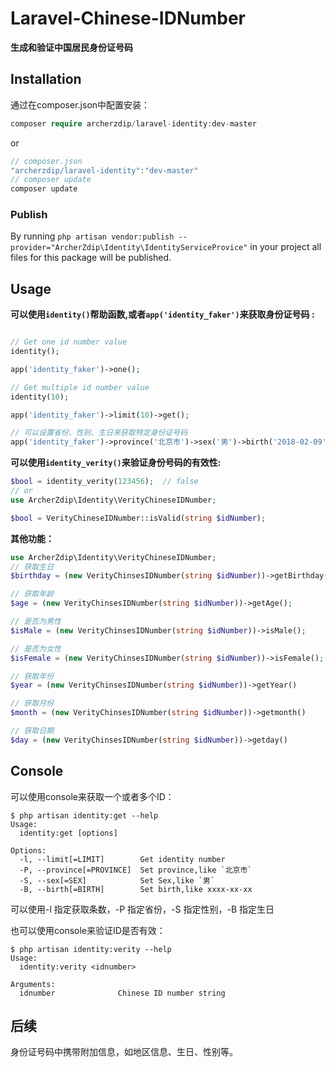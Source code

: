 # Laravel-Chinese-IDNumber

**生成和验证中国居民身份证号码**

## Installation
通过在composer.json中配置安装：
```php
composer require archerzdip/laravel-identity:dev-master
```
or
```php
// composer.json
"archerzdip/laravel-identity":"dev-master"
// composer update
composer update
```
### Publish
By running 
`php artisan vendor:publish --provider="ArcherZdip\Identity\IdentityServiceProvice"` in your project all files for this package will be published. 

## Usage
**可以使用`identity()`帮助函数,或者`app('identity_faker')`来获取身份证号码 :**
```php

// Get one id number value
identity();

app('identity_faker')->one();

// Get multiple id number value
identity(10);

app('identity_faker')->limit(10)->get();

// 可以设置省份、性别、生日来获取特定身份证号码
app('identity_faker')->province('北京市')->sex('男')->birth('2018-02-09')->one();


```

**可以使用`identity_verity()`来验证身份号码的有效性:**

```php
$bool = identity_verity(123456);  // false
// or
use ArcherZdip\Identity\VerityChineseIDNumber;

$bool = VerityChineseIDNumber::isValid(string $idNumber);
```

**其他功能：**
```php
use ArcherZdip\Identity\VerityChineseIDNumber;
// 获取生日
$birthday = (new VerityChinsesIDNumber(string $idNumber))->getBirthday()->format('Y-m-d');

// 获取年龄
$age = (new VerityChinsesIDNumber(string $idNumber))->getAge();

// 是否为男性
$isMale = (new VerityChinsesIDNumber(string $idNumber))->isMale();

// 是否为女性
$isFemale = (new VerityChinsesIDNumber(string $idNumber))->isFemale();

// 获取年份
$year = (new VerityChinsesIDNumber(string $idNumber))->getYear()

// 获取月份
$month = (new VerityChinsesIDNumber(string $idNumber))->getmonth()

// 获取日期
$day = (new VerityChinsesIDNumber(string $idNumber))->getday()
```

## Console
可以使用console来获取一个或者多个ID：
```
$ php artisan identity:get --help                   
Usage:
  identity:get [options]

Options:
  -l, --limit[=LIMIT]        Get identity number
  -P, --province[=PROVINCE]  Set province,like `北京市`
  -S, --sex[=SEX]            Set Sex,like `男`
  -B, --birth[=BIRTH]        Set birth,like xxxx-xx-xx

```
可以使用-l 指定获取条数，-P 指定省份，-S 指定性别，-B 指定生日


也可以使用console来验证ID是否有效：
```
$ php artisan identity:verity --help            
Usage:
  identity:verity <idnumber>

Arguments:
  idnumber              Chinese ID number string

```


## 后续
身份证号码中携带附加信息，如地区信息、生日、性别等。